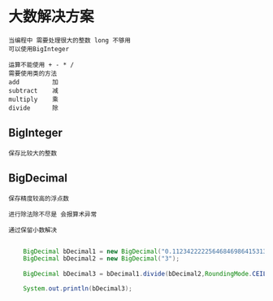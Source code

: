 # 大数解决方案

    当编程中 需要处理很大的整数 long 不够用 
    可以使用BigInteger

    运算不能使用 + - * /
    需要使用类的方法
    add         加
    subtract    减
    multiply    乘
    divide      除


## BigInteger
    保存比较大的整数
    
## BigDecimal
    保存精度较高的浮点数

    进行除法除不尽是 会报算术异常

    通过保留小数解决

```java

    BigDecimal bDecimal1 = new BigDecimal("0.1123422222564684698641531313");
    BigDecimal bDecimal2 = new BigDecimal("3");
    
    BigDecimal bDecimal3 = bDecimal1.divide(bDecimal2,RoundingMode.CEILING);

    System.out.println(bDecimal3);
```
